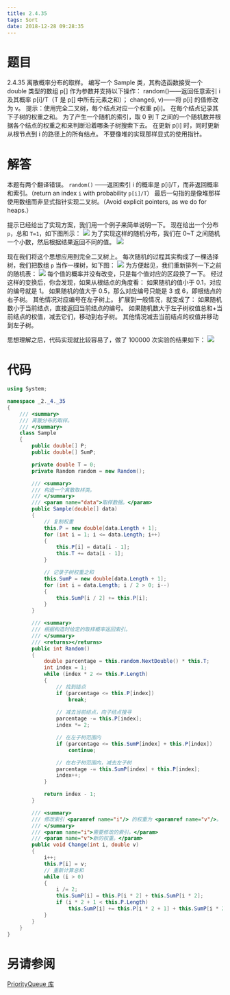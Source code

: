 ```yaml
---
title: 2.4.35
tags: Sort
date: 2018-12-28 09:28:35
---
```


# 题目

2.4.35
离散概率分布的取样。
编写一个 Sample 类，其构造函数接受一个 double 类型的数组 p[] 作为参数并支持以下操作：
random()——返回任意索引 i 及其概率 p[i]/T（T 是 p[] 中所有元素之和）；
change(i, v)——将 p[i] 的值修改为 v。
提示：使用完全二叉树，每个结点对应一个权重 p[i]。
在每个结点记录其下子树的权重之和。
为了产生一个随机的索引，取 0 到 T 之间的一个随机数并根据各个结点的权重之和来判断沿着哪条子树搜索下去。
在更新 p[i] 时，同时更新从根节点到 i 的路径上的所有结点。
不要像堆的实现那样显式的使用指针。

# 解答

本题有两个翻译错误。
`random()` ——返回索引 i 的概率是 p[i]/T，而非返回概率和索引。（return an index `i` with probability `p[i]/T`）
最后一句指的是像堆那样使用数组而非显式指针实现二叉树。（Avoid explicit pointers, as we do for heaps.）

提示已经给出了实现方案，我们用一个例子来简单说明一下。
现在给出一个分布 `p`，总和 `T=1`，如下图所示：
![](./1.png)
为了实现这样的随机分布，我们在 0~T 之间随机一个小数，然后根据结果返回不同的值。
![](./2.png)

现在我们将这个思想应用到完全二叉树上。
每次随机的过程其实构成了一棵选择树，我们把数组 `p` 当作一棵树，如下图：
![](./3.png)
为方便起见，我们重新排列一下之前的随机表：
![](./4.png)
每个值的概率并没有改变，只是每个值对应的区段换了一下。
经过这样的变换后，你会发现，如果从根结点的角度看：
如果随机的值小于 0.1，对应的编号就是 1。
如果随机的值大于 0.5，那么对应编号只能是 3 或 6，即根结点的右子树。
其他情况对应编号在左子树上。
扩展到一般情况，就变成了：
如果随机数小于当前结点，直接返回当前结点的编号。
如果随机数大于左子树权值总和+当前结点的权值，减去它们，移动到右子树。
其他情况减去当前结点的权值并移动到左子树。

思想理解之后，代码实现就比较容易了，做了 100000 次实验的结果如下：
![](./5.png)

# 代码

```csharp
using System;

namespace _2._4._35
{
    /// <summary>
    /// 离散分布的取样。
    /// </summary>
    class Sample
    {
        public double[] P;
        public double[] SumP;

        private double T = 0;
        private Random random = new Random();

        /// <summary>
        /// 构造一个离散取样类。
        /// </summary>
        /// <param name="data">取样数据。</param>
        public Sample(double[] data)
        {
            // 复制权重
            this.P = new double[data.Length + 1];
            for (int i = 1; i <= data.Length; i++)
            {
                this.P[i] = data[i - 1];
                this.T += data[i - 1];
            }

            // 记录子树权重之和
            this.SumP = new double[data.Length + 1];
            for (int i = data.Length; i / 2 > 0; i--)
            {
                this.SumP[i / 2] += this.P[i];
            }
        }

        /// <summary>
        /// 根据构造时给定的取样概率返回索引。
        /// </summary>
        /// <returns></returns>
        public int Random()
        {
            double parcentage = this.random.NextDouble() * this.T;
            int index = 1;
            while (index * 2 <= this.P.Length)
            {
                // 找到结点
                if (parcentage <= this.P[index])
                    break;
                
                // 减去当前结点，向子结点搜寻
                parcentage -= this.P[index];
                index *= 2;

                // 在左子树范围内
                if (parcentage <= this.SumP[index] + this.P[index])
                    continue;

                // 在右子树范围内，减去左子树
                parcentage -= this.SumP[index] + this.P[index];
                index++;
            }

            return index - 1;
        }

        /// <summary>
        /// 修改索引 <paramref name="i"/> 的权重为 <paramref name="v"/>。
        /// </summary>
        /// <param name="i">需要修改的索引。</param>
        /// <param name="v">新的权重。</param>
        public void Change(int i, double v)
        {
            i++;
            this.P[i] = v;
            // 重新计算总和
            while (i > 0)
            {
                i /= 2;
                this.SumP[i] = this.P[i * 2] + this.SumP[i * 2];
                if (i * 2 + 1 < this.P.Length)
                    this.SumP[i] += this.P[i * 2 + 1] + this.SumP[i * 2 + 1];
            }
        }
    }
}
```

# 另请参阅

[PriorityQueue 库](https://alg4.ikesnowy.com/docs/api/PriorityQueue.html)